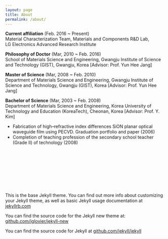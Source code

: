 ```yaml
---
layout: page
title: About
permalink: /about/
---
```


**Current affiliation** (Feb. 2016 ~ Present)<br>
Material Characterization Team, Materials and Components R&D Lab,<br>
LG Electronics Advanced Research Institute

**Philosophy of Doctor** (Mar, 2010 ~ Feb. 2016)<br>
School of Materials Science and Engineering, Gwangju Institute of Science and Technology (GIST), Gwangju, Korea [Advisor: Prof. Yun Hee Jang]

**Master of Science** (Mar, 2008 ~ Feb. 2010)<br>
Department of Materials Science and Engineering, Gwangju Institute of Science and Technology, Gwangju (GIST), Korea [Advisor: Prof. Yun Hee Jang]

**Bachelor of Science** (Mar, 2003 ~ Feb. 2008)<br>
Department of Materials Science and Engineering, Korea University of Technology and Education (KoreaTech), Cheonan, Korea [Advisor: Prof. Y. Kim]<br>

- Fabrication of high–refractive index differences SiON planar optical waveguide film using PECVD. Graduation portfolio and paper (2006)
- Completion of teaching profession of the secondary school teacher (Grade II) of technology (2008)






<br><br><br><br><br><br><br><br>
This is the base Jekyll theme. You can find out more info about customizing your Jekyll theme, as well as basic Jekyll usage documentation at [jekyllrb.com](http://jekyllrb.com/)

You can find the source code for the Jekyll new theme at: [github.com/jglovier/jekyll-new](https://github.com/jglovier/jekyll-new)

You can find the source code for Jekyll at [github.com/jekyll/jekyll](https://github.com/jekyll/jekyll)
